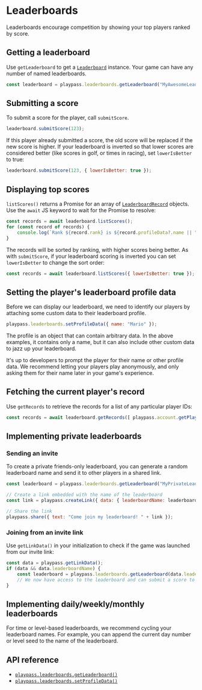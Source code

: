 # Leaderboards

Leaderboards encourage competition by showing your top players ranked by score.

## Getting a leaderboard

Use `getLeaderboard` to get a [`Leaderboard`](/api/interfaces/leaderboard.Leaderboard) instance. Your
game can have any number of named leaderboards.

```javascript
const leaderboard = playpass.leaderboards.getLeaderboard("MyAwesomeLeaderboard");
```

## Submitting a score

To submit a score for the player, call `submitScore`.

```javascript
leaderboard.submitScore(123);
```

If this player already submitted a score, the old score will be replaced if the new score is higher.
If your leaderboard is inverted so that lower scores are considered better (like scores in golf, or
times in racing), set `lowerIsBetter` to true:

```javascript
leaderboard.submitScore(123, { lowerIsBetter: true });
```

## Displaying top scores

`listScores()` returns a Promise for an array of
[`LeaderboardRecord`](/api/interfaces/leaderboards.LeaderboardRecord) objects. Use the `await` JS
keyword to wait for the Promise to resolve:

```javascript
const records = await leaderboard.listScores();
for (const record of records) {
    console.log(`Rank ${record.rank} is ${record.profileData?.name || "Anonymous"}`);
}
```

The records will be sorted by ranking, with higher scores being better. As with `submitScore`, if
your leaderboard scoring is inverted you can set `lowerIsBetter` to change the sort order:

```javascript
const records = await leaderboard.listScores({ lowerIsBetter: true });
```

## Setting the player's leaderboard profile data

Before we can display our leaderboard, we need to identify our players by attaching some custom data
to their leaderboard profile.

```javascript
playpass.leaderboards.setProfileData({ name: "Mario" });
```

The profile is an object that can contain arbitrary data. In the above examples, it contains only a
name, but it can also include other custom data to jazz up your leaderboard.

It's up to developers to prompt the player for their name or other profile data. We recommend
letting your players play anonymously, and only asking them for their name later in your game's
experience.

## Fetching the current player's record

Use `getRecords` to retrieve the records for a list of any particular player IDs:

```javascript
const records = await leaderboard.getRecords([ playpass.account.getPlayerId() ]);
```

## Implementing private leaderboards

### Sending an invite

To create a private friends-only leaderboard, you can generate a random leaderboard name and send it
to other players in a shared link.

```javascript
const leaderboard = playpass.leaderboards.getLeaderboard("MyPrivateLeaderboard_" + Math.random());

// Create a link embedded with the name of the leaderboard
const link = playpass.createLink({ data: { leaderboardName: leaderboard.name } });

// Share the link
playpass.share({ text: "Come join my leaderboard! " + link });
```

### Joining from an invite link

Use `getLinkData()` in your initialization to check if the game was launched from our invite link:

```javascript
const data = playpass.getLinkData();
if (data && data.leaderboardName) {
    const leaderboard = playpass.leaderboards.getLeaderboard(data.leaderboardName);
    // We now have access to the leaderboard and can submit a score to it!
}
```

## Implementing daily/weekly/monthly leaderboards

For time or level-based leaderboards, we recommend cycling your leaderboard names. For example, you
can append the current day number or level seed to the name of the leaderboard.

## API reference

- [`playpass.leaderboards.getLeaderboard()`](/api/modules/leaderboards/#getleaderboard)
- [`playpass.leaderboards.setProfileData()`](/api/modules/leaderboards/#setprofiledata)
